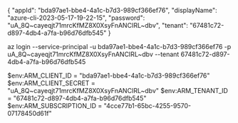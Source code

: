 {
  "appId": "bda97ae1-bbe4-4a1c-b7d3-989cf366ef76",
  "displayName": "azure-cli-2023-05-17-19-22-15",
  "password": "uA_8Q~cayeqjt71mrcKfMZ8X0XsyFnANCIRL~dbv",
  "tenant": "67481c72-d897-4db4-a7fa-b96d76dfb545"
}

az login --service-principal -u bda97ae1-bbe4-4a1c-b7d3-989cf366ef76 -p uA_8Q~cayeqjt71mrcKfMZ8X0XsyFnANCIRL~dbv --tenant 67481c72-d897-4db4-a7fa-b96d76dfb545

$env:ARM_CLIENT_ID = "bda97ae1-bbe4-4a1c-b7d3-989cf366ef76"
$env:ARM_CLIENT_SECRET = "uA_8Q~cayeqjt71mrcKfMZ8X0XsyFnANCIRL~dbv"
$env:ARM_TENANT_ID = "67481c72-d897-4db4-a7fa-b96d76dfb545"
$env:ARM_SUBSCRIPTION_ID = "4cce77b1-65bc-4255-9570-07178450d61f"

